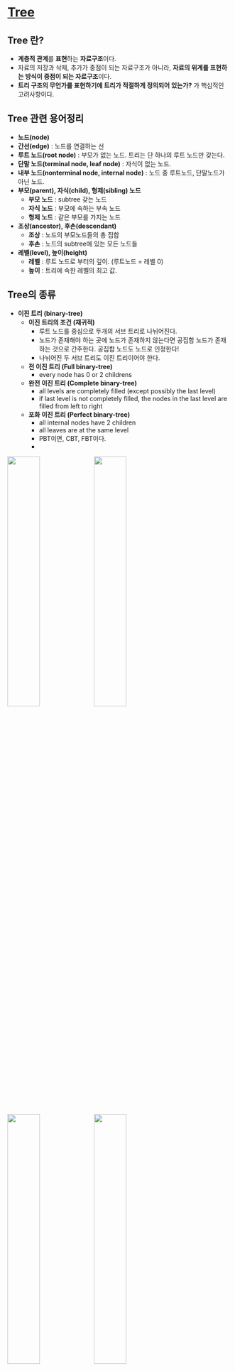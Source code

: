 # [Tree](https://gmlwjd9405.github.io/2018/08/12/data-structure-tree.html)

## Tree 란?   

  - **계층적 관계**를 **표현**하는 **자료구조**이다.
  - 자료의 저장과 삭제, 추가가 중점이 되는 자료구조가 아니라, **자료의 위계를 표현하는 방식이 중점이 되는 자료구조**이다.
  - **트리 구조의 무언가를 표현하기에 트리가 적절하게 정의되어 있는가?** 가 핵심적인 고려사항이다.
   
## Tree 관련 용어정리   

  - **노드(node)**
  - **간선(edge)** : 노드를 연결하는 선
  - **루트 노드(root node)** : 부모가 없는 노드. 트리는 단 하나의 루트 노드만 갖는다.
  - **단말 노드(terminal node, leaf node)** : 자식이 없는 노드.
  - **내부 노드(nonterminal node, internal node)** : 노드 중 루트노드, 단말노드가 아닌 노드.
  - **부모(parent), 자식(child), 형제(sibling) 노드**
    - **부모 노드** : subtree 갖는 노드
    - **자식 노드** : 부모에 속하는 부속 노드
    - **형제 노드** : 같은 부모를 가지는 노드
  - **조상(ancestor), 후손(descendant)**
    - **조상** : 노드의 부모노드들의 총 집합
    - **후손** : 노드의 subtree에 있는 모든 노드들
  - **레벨(level), 높이(height)**
    - **레벨** : 루트 노드로 부터의 깊이. (루트노드 = 레벨 0)
    - **높이** : 트리에 속한 레벨의 최고 값.
  
## Tree의 종류   

  - **이진 트리 (binary-tree)**
    - **이진 트리의 조건 (재귀적)**
      - 루트 노드를 중심으로 두개의 서브 트리로 나뉘어진다.
      - 노드가 존재해야 하는 곳에 노드가 존재하지 않는다면 공집합 노드가 존재하는 것으로 간주한다. 공집합 노드도 노드로 인정한다!
      - 나뉘어진 두 서브 트리도 이진 트리이어야 한다.
    - **전 이진 트리 (Full binary-tree)**
      - every node has 0 or 2 childrens
    - **완전 이진 트리 (Complete binary-tree)**
      - all levels are completely filled (except possibly the last level)
      - if last level is not completely filled, the nodes in the last level are filled from left to right
    - **포화 이진 트리 (Perfect binary-tree)**
      - all internal nodes have 2 children
      - all leaves are at the same level
      - PBT이면, CBT, FBT이다. 
      - 
<img src="https://user-images.githubusercontent.com/59442344/111159501-81af9800-85dc-11eb-9b52-6190849f1036.jpg" height = "38%" width = "38%">
<img src="https://user-images.githubusercontent.com/59442344/111159504-81af9800-85dc-11eb-81ae-f2bd57b27683.jpg" height = "38%" width = "38%">
<img src="https://user-images.githubusercontent.com/59442344/111159507-82482e80-85dc-11eb-99bd-820491ca3282.jpg" height = "38%" width = "38%">
<img src="https://user-images.githubusercontent.com/59442344/111159495-807e6b00-85dc-11eb-92b0-097513dd796c.jpg" height = "38%" width = "38%">

  - **서브 트리 (sub-tree)**
    - 트리 내부에 속하는 작은 트리를 말한다.
  
  
